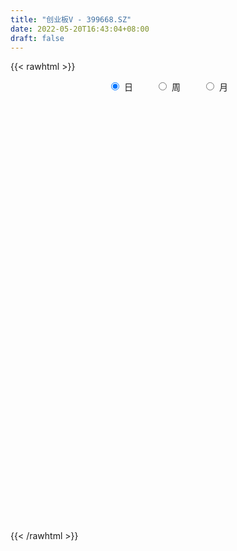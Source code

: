 ```yaml
---
title: "创业板V - 399668.SZ"
date: 2022-05-20T16:43:04+08:00
draft: false
---
```

{{< rawhtml >}}
    <div style="text-align: center">
        <label style="padding: 1rem;"><input style="margin-right: .5rem" type="radio" name="period" value="D" checked onclick="period_change(this)">日</label>
        <label style="padding: 1rem;"><input style="margin-right: .5rem" type="radio" name="period" value="W" onclick="period_change(this)">周</label>
        <label style="padding: 1rem;"><input style="margin-right: .5rem" type="radio" name="period" value="M" onclick="period_change(this)">月</label>
    </div>
    <div id="chart" style="height: 700px;"></div> 
    <script type="text/javascript">
        const D_v = [15338120.0,14181912.0,16892203.0,21010113.0,19755679.0,16314124.0,16087888.0,16575906.0,14823168.0,16671661.0,19809605.0,20198611.0,20529376.0,20996523.0,19599375.0,20168662.0,20131309.0,19623642.0,18968667.0,18445039.0,21255300.0,19491187.0,27909205.0,30136486.0,25306919.0,25549439.0,21357474.0,24099135.0,25497649.0,23893703.0,26489523.0,24581954.0,23729431.0,23910016.0,24421752.0,23017875.0,27102358.0,25199421.0,25740735.0,25774999.0,24147660.0,29190208.0,25591061.0,30445449.0,28176674.0,28274562.0,23610582.0,22675916.0,26251046.0,26581757.0,34766985.0,35994246.0,36192561.0,33450053.0,34034577.0,29851866.0,31227683.0,32995257.0,34277553.0,36915274.0,32516078.0,38781118.0,34546266.0,29844802.0,30286632.0,31161589.0,32033297.0,32132056.0,29305811.0,30894464.0,28709862.0,26069801.0,28525723.0,34498501.0,32373054.0,25756823.0,27353100.0,26642928.0,29761977.0,27943145.0,30067505.0,28492709.0,31914488.0,30620441.0,29462053.0,37189833.0,30699930.0,27803809.0,31623229.0,29667644.0,28355604.0,31509414.0,25282631.0,21491538.0,25908130.0,23309944.0,26541259.0,17760391.0,19509282.0,15723265.0,19373932.0,17219524.0,18486042.0,14498380.0,13535832.0,16108359.0,17083217.0,17612929.0,17330678.0,16566868.0,15662832.0,20377330.0,22048214.0,22120544.0,19416583.0,21321709.0,24050948.0,23165232.0,19139487.0,23479050.0,28005319.0,25732591.0,21108817.0,26744067.0,30806577.0,31792834.0,32254924.0,33819671.0,29290889.0,32895469.0,30260472.0,32664806.0,33479778.0,31132839.0,29468690.0,30560921.0,27084537.0,29480024.0,28748549.0,30757711.0,23920987.0,27897145.0,25957659.0,23948984.0,26791718.0,25873727.0,30859015.0,30326193.0,32116662.0,28753286.0,28708257.0,26083401.0,23043318.0,31689472.0,28003979.0,30131268.0,29941879.0,28645226.0,26296842.0,32363873.0,29989111.0,40885341.0,38375896.0,30614880.0,33945028.0,28817299.0,28502073.0,27380212.0,29545277.0,37614322.0,43217720.0,44454726.0,35232315.0,35848273.0,30427655.0,24406985.0,29031235.0,22116054.0,24336673.0,21536775.0,22469927.0,21355054.0,27744661.0,24413053.0,26790076.0,21055838.0,19634663.0,20462782.0,22049813.0,19238510.0,26283900.0,27335225.0,24699626.0,35097891.0,21516780.0,20980272.0,20976957.0,19381879.0,20421947.0,22108086.0,18722091.0,21787278.0,24023411.0,22147699.0,22883143.0,21077261.0,23144251.0,24839917.0,29392826.0,25701761.0,26085774.0,24685877.0,21823848.0,21281153.0,20849454.0,18288925.0,21002345.0,20743971.0,22645476.0,23066403.0,22240182.0,22209332.0,20541339.0,18663937.0,16338816.0,16417854.0,13108328.0,15041121.0,12807062.0,12952703.0,14703223.0,16253520.0,14473373.0,20462021.0,19621717.0,22485447.0,19792790.0,24343746.0,19262623.0,16914993.0,15963163.0,18002410.0,23607402.0,17558143.0,14657072.0,15710448.0,16143305.0,16358248.0,16887477.0,16288487.0]
const D_histogram = [0.0,1.3859026781,1.5469610762,9.3048954147,13.995450832,16.4043501155,19.7500396658,20.926331664,18.4343018972,17.9497522383,21.7174872963,21.738637975,22.7482435645,21.5941229507,22.5662107591,21.0720947745,14.9175592566,8.9851834788,5.4590941694,2.9133228969,0.5043796051,-2.6023583059,0.0148673385,0.2195430584,-0.5709317947,-8.2913789649,-9.7150720002,-7.5756493685,-2.2987294439,0.7679671798,5.499248653,6.4456569891,10.7599487179,15.4377752035,15.6558753614,17.966909265,11.203988732,1.4026976316,-2.439987676,-5.8169090114,-3.3839395387,0.045617544,2.4361687288,9.0150415823,10.2578044453,7.8308911882,8.5252742973,4.1986769277,-0.432321967,-2.8295547599,2.5494129874,9.6880768654,7.6882315466,2.5306457871,-11.9151614983,-23.5935390186,-16.6011915078,-11.3555029547,-3.5532590675,-4.4797755983,0.43018181,0.2259109131,1.4976147986,2.0600543217,1.342785895,-0.1417707331,-2.3362954116,-6.5416901777,-11.2124084861,-19.8180242182,-22.6442120424,-25.0901185979,-27.5576390149,-21.8289155647,-16.506641027,-11.941936687,-13.0066077715,-13.8710787399,-11.9574488696,-11.6055099566,-14.067416054,-13.9651596934,-14.1230370323,-7.2908702722,1.4532398772,8.8835965423,10.7033713086,13.7867800053,13.6573781056,11.5594400271,10.4213152514,0.5044796218,-5.411870868,-10.7743274649,-11.2670111847,-9.7264562085,-12.8589799031,-13.2544861837,-18.4185583458,-15.258522928,-12.6324287233,-13.488076676,-17.9097159989,-15.2645405216,-12.167468578,-7.1032683333,-2.4286736828,2.1362317559,5.2766795532,5.7182326948,3.841096867,9.1565380434,12.6167044416,10.9433508498,5.0673683908,4.3324222616,6.1169271395,4.162987089,2.5328562209,4.8938913444,4.7589824191,6.3378533444,8.3395855215,10.5557373423,16.2238189017,22.871337916,24.2963498644,20.4600324276,20.3318833957,16.1254753455,15.8375563659,19.1693841091,19.1077653031,14.7831841409,7.7144870462,3.1030236033,1.7723567184,0.5467948706,-0.8866169763,-4.4692975646,-6.1621555953,-10.0948351788,-13.0189852158,-10.2751474206,-6.8898374157,-4.0840652685,0.8692241323,5.3572936229,7.3621103108,9.0013643436,6.0589533343,-1.1510410065,-2.7638472113,1.6786535408,3.9333709135,1.3838227596,-2.3012395483,-3.0038068584,-6.2107037881,-4.7198578396,-2.153704102,3.499894901,0.2429589204,-1.4941925628,-7.9799101693,-8.367598075,-14.253728858,-12.8873246081,-17.832767285,-15.1712045055,-6.1710348632,-6.2981713852,-7.6280358475,-13.5885730509,-23.5595692286,-29.6720895925,-42.9598748982,-48.8406569494,-58.2992419883,-59.3774106711,-56.2713984118,-48.9502320204,-35.9120340816,-26.1957981782,-24.3896942117,-22.3506379482,-16.0836217403,-10.092590413,-5.7228417575,0.8901896055,8.3318177402,9.1050471226,13.8651743288,10.1987369799,10.259434604,12.1805079263,15.5639377677,17.2865403009,15.5531248096,13.4544791752,6.4983960048,-5.1967764089,-14.0873142926,-13.9783632159,-8.3228230736,-9.8089294434,-20.166132827,-18.4030040583,-10.2469572629,-1.9297235994,6.4653478716,10.2126696112,13.3549783691,12.6520598909,10.2375014702,8.0820180536,5.6752474042,8.8888858454,8.2020660073,8.281994348,8.9848674249,2.6131222778,-3.9956448533,-13.7235489798,-15.0567484449,-22.5387631397,-23.2263953547,-25.0926315169,-19.6758701227,-14.6651762248,-13.2047440817,-17.5489997511,-22.1170117016,-37.3379414657,-46.8436909966,-40.2359834465,-37.386376393,-26.2060010715,-14.1540618928,-6.2357333772,2.126995925,11.2914985525,18.5245472892,24.5856446,28.2675648739,29.1151188428,29.9168672414,31.27015886,32.4625098959,34.9846823702]
const D_fast = [0.0,1.7323783476,2.2801770148,12.3643352069,20.5537533322,27.0637401446,35.3469396114,41.7548145256,43.8713602331,47.8742486337,57.0713555159,62.5271656883,69.2238321689,73.4682422927,80.081882791,83.8557905,81.4306447962,77.7445648882,75.583249121,73.7658085727,71.4829601822,67.7256326947,70.3465751738,70.6061366583,69.6729288565,59.8796369452,56.0271759098,56.2726861993,60.974923763,64.2336121816,70.3397058181,72.8975284014,79.9018073097,88.4390775962,92.5711465945,99.3739078142,95.4119844643,85.9613677718,81.5086855452,76.6775369569,78.2645215449,81.7054830136,84.7050763807,93.5377096298,97.3449236041,96.875733144,99.7014348275,96.4245066897,91.6854273033,88.5808058204,94.5971268145,104.1578099089,104.0800224767,99.555098164,82.1305005041,64.5537382292,67.395787863,69.8026006774,76.7165297978,74.6700693673,79.6875722281,79.5397790595,81.1858866447,82.2633397482,81.8817677952,80.3617684839,77.5831699524,71.742352642,64.268532212,50.7084104254,42.2211695905,33.5027333856,24.1458032149,24.4172977739,25.6129120549,27.1921322231,22.8758091957,18.5435685424,17.4678361952,14.9183976191,8.9396375082,5.5506039454,1.8619673484,6.8714165405,15.9788366593,25.6300924599,30.1257100534,36.6558137514,39.940756378,40.7326783063,42.1998823434,32.4091666194,25.1398484125,17.0838099495,13.7743734334,12.8833143575,6.5360456871,2.8269178605,-6.941793888,-7.5963892022,-8.1284021783,-12.3560693,-21.2551376227,-22.4260972758,-22.3708924767,-19.0825093152,-15.0150830854,-9.9161197078,-5.4565020222,-3.5853907069,-4.502252318,3.1023233693,9.7166658779,10.7791499986,6.1700096373,6.5181690735,9.8319057363,8.918712458,7.9217956451,11.5063036048,12.5611402843,15.7244745456,19.8111031031,24.6661892595,34.3902255443,46.7555790376,54.2546784521,55.5333691222,60.4881909392,60.3131517254,63.9846218373,72.1087956077,76.8241181275,76.1953330005,71.0552576674,67.2195501253,66.33197242,65.2431092899,63.5880431989,58.8880382194,55.65464129,49.1982529117,43.0193565708,43.1944075109,44.8572581618,46.6420139919,51.8126094258,57.6400023221,61.4853465877,65.3749417064,63.9472690307,56.4495144383,54.1457464307,59.007910568,62.2459706691,60.042378205,55.7820060101,54.3284869854,49.5689141087,49.8797955972,51.9075233093,58.4360960375,55.2398997871,53.1292001632,44.6485050143,42.1689175898,32.7193545924,30.8639276903,21.4602931921,20.3290548452,27.7864657718,26.0847864035,22.8479129792,13.4902325132,-2.3706559718,-15.9011987338,-39.928952764,-58.0198990526,-82.0532945885,-97.9758159391,-108.9376532828,-113.8540448964,-109.7938554781,-106.6265691193,-110.9178887057,-114.4664919292,-112.2203811564,-108.7524974323,-105.8134592163,-98.9778804519,-89.4532978821,-86.403806719,-78.1773859307,-79.2941390346,-76.6685827595,-71.7023824556,-64.4279681723,-58.3837305639,-56.2288648528,-54.9638906934,-60.2953748626,-73.2897413785,-85.7021078353,-89.0877475626,-85.5129131888,-89.4512519193,-104.8499885097,-107.6876107556,-102.0933032759,-94.2585005122,-84.2470920734,-77.9466029309,-71.4655495808,-69.0054530862,-68.8606361393,-68.9956150426,-69.983573841,-64.5477139384,-63.1840172747,-61.033590347,-58.0845004139,-63.8029649915,-71.4106433359,-84.5694347074,-89.6668212837,-102.7835267634,-109.2777578172,-117.4171518585,-116.919357995,-115.5749581534,-117.4157120307,-126.1472176379,-136.2444825137,-160.7998976443,-182.0165699244,-185.4678582358,-191.9648452806,-187.335970227,-178.8225465215,-172.4631513502,-163.5686730667,-151.5812958012,-139.7171102421,-127.5096017813,-116.760790289,-108.6344566093,-100.3534914003,-91.1826600668,-81.8746815569,-70.6063384901]
const D_slow = [0.0,0.3464756695,0.7332159386,3.0594397922,6.5583025002,10.6593900291,15.5968999456,20.8284828616,25.4370583359,29.9244963954,35.3538682195,40.7885277133,46.4755886044,51.8741193421,57.5156720319,62.7836957255,66.5130855396,68.7593814093,70.1241549517,70.8524856759,70.9785805772,70.3279910007,70.3317078353,70.3865935999,70.2438606512,68.17101591,65.74224791,63.8483355678,63.2736532069,63.4656450018,64.8404571651,66.4518714123,69.1418585918,73.0013023927,76.915271233,81.4069985493,84.2079957323,84.5586701402,83.9486732212,82.4944459683,81.6484610837,81.6598654696,82.2689076519,84.5226680474,87.0871191588,89.0448419558,91.1761605301,92.2258297621,92.1177492703,91.4103605803,92.0477138272,94.4697330435,96.3917909301,97.0244523769,94.0456620024,88.1472772477,83.9969793708,81.1581036321,80.2697888652,79.1498449656,79.2573904181,79.3138681464,79.6882718461,80.2032854265,80.5389819003,80.503539217,79.9194653641,78.2840428197,75.4809406981,70.5264346436,64.865381633,58.5928519835,51.7034422298,46.2462133386,42.1195530819,39.1340689101,35.8824169672,32.4146472823,29.4252850649,26.5239075757,23.0070535622,19.5157636388,15.9850043808,14.1622868127,14.525596782,16.7464959176,19.4223387447,22.8690337461,26.2833782725,29.1732382792,31.7785670921,31.9046869975,30.5517192805,27.8581374143,25.0413846181,22.609770566,19.3950255902,16.0814040443,11.4767644578,7.6621337258,4.504026545,1.132007376,-3.3454216237,-7.1615567541,-10.2034238986,-11.979240982,-12.5864094026,-12.0523514637,-10.7331815754,-9.3036234017,-8.3433491849,-6.0542146741,-2.9000385637,-0.1642008513,1.1026412465,2.1857468119,3.7149785967,4.755725369,5.3889394242,6.6124122603,7.8021578651,9.3866212012,11.4715175816,14.1104519171,18.1664066426,23.8842411216,29.9583285877,35.0733366946,40.1563075435,44.1876763799,48.1470654714,52.9394114986,57.7163528244,61.4121488596,63.3407706212,64.116526522,64.5596157016,64.6963144193,64.4746601752,63.357335784,61.8167968852,59.2930880905,56.0383417866,53.4695549314,51.7470955775,50.7260792604,50.9433852935,52.2827086992,54.1232362769,56.3735773628,57.8883156964,57.6005554448,56.909593642,57.3292570272,58.3125997555,58.6585554454,58.0832455584,57.3322938438,55.7796178968,54.5996534368,54.0612274113,54.9362011366,54.9969408667,54.623392726,52.6284151837,50.5365156649,46.9730834504,43.7512522984,39.2930604771,35.5002593507,33.957500635,32.3829577887,30.4759488268,27.078805564,21.1889132569,13.7708908588,3.0309221342,-9.1792421032,-23.7540526002,-38.598405268,-52.666254871,-64.9038128761,-73.8818213965,-80.430770941,-86.528194494,-92.115853981,-96.1367594161,-98.6599070193,-100.0906174587,-99.8680700574,-97.7851156223,-95.5088538417,-92.0425602595,-89.4928760145,-86.9280173635,-83.8828903819,-79.99190594,-75.6702708648,-71.7819896624,-68.4183698686,-66.7937708674,-68.0929649696,-71.6147935427,-75.1093843467,-77.1900901151,-79.642322476,-84.6838556827,-89.2846066973,-91.846346013,-92.3287769129,-90.712439945,-88.1592725422,-84.8205279499,-81.6575129772,-79.0981376096,-77.0776330962,-75.6588212452,-73.4365997838,-71.386083282,-69.315584695,-67.0693678388,-66.4160872693,-67.4149984826,-70.8458857276,-74.6100728388,-80.2447636237,-86.0513624624,-92.3245203416,-97.2434878723,-100.9097819285,-104.210967949,-108.5982178867,-114.1274708121,-123.4619561786,-135.1728789277,-145.2318747893,-154.5784688876,-161.1299691555,-164.6684846287,-166.227417973,-165.6956689917,-162.8727943536,-158.2416575313,-152.0952463813,-145.0283551628,-137.7495754521,-130.2703586418,-122.4528189268,-114.3371914528,-105.5910208603]
const D_data = [['2021-05-11', 3004.7278, 3024.6739, 2962.5219, 3033.6347],['2021-05-12', 3005.5426, 3046.3905, 2995.8366, 3049.694],['2021-05-13', 3012.7757, 3036.4906, 3009.2667, 3062.3946],['2021-05-14', 3051.0306, 3157.8483, 3051.0306, 3166.592],['2021-05-17', 3140.8692, 3163.234, 3140.5579, 3179.2837],['2021-05-18', 3153.6755, 3167.3458, 3147.5328, 3174.5626],['2021-05-19', 3160.5065, 3211.1105, 3151.8337, 3217.5504],['2021-05-20', 3204.722, 3215.1345, 3194.4574, 3238.9344],['2021-05-21', 3224.3475, 3184.6974, 3182.4107, 3231.771],['2021-05-24', 3201.6542, 3220.3563, 3187.0148, 3224.1048],['2021-05-25', 3217.7251, 3303.1737, 3211.4331, 3312.1508],['2021-05-26', 3311.3144, 3289.3905, 3285.9415, 3311.8105],['2021-05-27', 3287.0935, 3328.6866, 3284.6263, 3341.1499],['2021-05-28', 3332.5491, 3326.0116, 3311.526, 3377.6894],['2021-05-31', 3326.5268, 3377.7276, 3304.7695, 3377.7276],['2021-06-01', 3363.9352, 3371.5211, 3330.053, 3377.624],['2021-06-02', 3379.8925, 3316.0344, 3307.1148, 3387.0386],['2021-06-03', 3317.8576, 3305.2781, 3304.59, 3354.2786],['2021-06-04', 3289.274, 3325.4934, 3283.4507, 3345.8872],['2021-06-07', 3323.4366, 3334.7353, 3301.4361, 3338.7016],['2021-06-08', 3331.3442, 3334.506, 3321.3496, 3368.1837],['2021-06-09', 3330.2088, 3320.0379, 3300.9122, 3338.5011],['2021-06-10', 3328.1755, 3399.4707, 3326.7784, 3411.0917],['2021-06-11', 3414.0063, 3387.0326, 3379.7771, 3419.5306],['2021-06-15', 3403.2422, 3382.8715, 3366.8699, 3415.2787],['2021-06-16', 3374.3109, 3279.2243, 3277.9523, 3376.608],['2021-06-17', 3280.5169, 3335.6693, 3280.5169, 3340.9611],['2021-06-18', 3344.0192, 3384.5875, 3334.8662, 3394.4429],['2021-06-21', 3381.3993, 3449.1611, 3377.6313, 3458.4949],['2021-06-22', 3455.2392, 3452.5391, 3409.7899, 3461.7247],['2021-06-23', 3458.6631, 3506.2546, 3451.5045, 3515.1518],['2021-06-24', 3519.9973, 3488.3967, 3485.6664, 3523.8378],['2021-06-25', 3490.966, 3561.4928, 3489.2896, 3577.4418],['2021-06-28', 3574.2472, 3611.1361, 3568.2214, 3620.0649],['2021-06-29', 3617.5814, 3591.7205, 3577.6532, 3625.5212],['2021-06-30', 3594.6639, 3649.6396, 3582.8249, 3655.7762],['2021-07-01', 3676.5854, 3547.3575, 3547.3575, 3679.6154],['2021-07-02', 3536.5373, 3481.4293, 3473.5491, 3537.061],['2021-07-05', 3488.6152, 3530.7105, 3485.9052, 3533.2276],['2021-07-06', 3537.1159, 3525.5244, 3468.2076, 3543.4249],['2021-07-07', 3486.5978, 3603.8211, 3481.8814, 3610.3032],['2021-07-08', 3613.9871, 3642.5502, 3613.527, 3673.1598],['2021-07-09', 3615.7676, 3658.0293, 3576.2027, 3674.6603],['2021-07-12', 3700.1443, 3751.3931, 3662.7426, 3770.53],['2021-07-13', 3729.3677, 3725.7327, 3698.9444, 3749.8633],['2021-07-14', 3702.3134, 3696.3652, 3687.8405, 3752.1722],['2021-07-15', 3679.2723, 3750.2349, 3663.3533, 3755.4831],['2021-07-16', 3751.4271, 3695.6469, 3692.1363, 3761.1949],['2021-07-19', 3687.0784, 3682.1982, 3658.5157, 3718.3833],['2021-07-20', 3651.0888, 3702.922, 3649.3331, 3706.1002],['2021-07-21', 3731.4653, 3821.4871, 3726.5101, 3832.9577],['2021-07-22', 3839.9037, 3895.7621, 3799.6487, 3895.7621],['2021-07-23', 3886.7347, 3815.7671, 3803.9685, 3886.7347],['2021-07-26', 3828.4821, 3774.6765, 3697.2645, 3846.4973],['2021-07-27', 3793.8976, 3614.9101, 3610.455, 3804.5368],['2021-07-28', 3567.1842, 3577.4402, 3466.9778, 3625.5901],['2021-07-29', 3662.94, 3794.9182, 3653.5473, 3810.5609],['2021-07-30', 3783.6325, 3806.8043, 3765.0224, 3861.8263],['2021-08-02', 3798.6177, 3879.8088, 3798.2447, 3882.2948],['2021-08-03', 3852.0691, 3797.2098, 3769.579, 3863.7049],['2021-08-04', 3783.9413, 3890.8741, 3783.9413, 3898.0495],['2021-08-05', 3874.6814, 3851.1263, 3823.0396, 3877.9192],['2021-08-06', 3850.0832, 3884.5758, 3839.9035, 3914.5254],['2021-08-09', 3849.7682, 3893.5133, 3835.0746, 3909.9043],['2021-08-10', 3872.3328, 3889.8998, 3838.2993, 3921.1311],['2021-08-11', 3873.5108, 3886.2905, 3853.5821, 3906.9224],['2021-08-12', 3875.7088, 3877.8676, 3856.6526, 3915.2038],['2021-08-13', 3855.3369, 3843.0219, 3825.0559, 3900.4376],['2021-08-16', 3830.9034, 3816.9463, 3808.8108, 3861.7025],['2021-08-17', 3816.0976, 3729.5453, 3712.8121, 3845.4678],['2021-08-18', 3727.155, 3763.5755, 3715.1853, 3780.7877],['2021-08-19', 3753.4111, 3743.6721, 3706.9175, 3775.395],['2021-08-20', 3724.501, 3716.7899, 3671.9665, 3766.2614],['2021-08-23', 3728.719, 3815.5411, 3723.2957, 3820.6053],['2021-08-24', 3821.9875, 3831.3507, 3794.8695, 3873.9153],['2021-08-25', 3823.5736, 3843.0637, 3794.2898, 3843.8469],['2021-08-26', 3838.942, 3777.3299, 3775.1126, 3865.5561],['2021-08-27', 3760.92, 3768.6826, 3740.9101, 3787.9639],['2021-08-30', 3748.1219, 3800.3954, 3743.0616, 3829.1037],['2021-08-31', 3784.8688, 3781.497, 3733.7535, 3795.3904],['2021-09-01', 3781.852, 3733.7193, 3670.6627, 3784.2035],['2021-09-02', 3716.1237, 3751.2324, 3716.1237, 3774.9735],['2021-09-03', 3773.8264, 3739.0708, 3726.4598, 3812.1227],['2021-09-06', 3738.9519, 3838.3615, 3726.7063, 3842.664],['2021-09-07', 3825.0111, 3904.3112, 3815.4827, 3918.0032],['2021-09-08', 3903.1657, 3938.1314, 3901.4325, 3979.8384],['2021-09-09', 3924.2211, 3903.3595, 3853.5855, 3932.041],['2021-09-10', 3905.0979, 3945.3693, 3898.183, 3970.8622],['2021-09-13', 3959.2242, 3927.65, 3914.0633, 3976.727],['2021-09-14', 3925.8937, 3911.0203, 3890.1488, 3978.1604],['2021-09-15', 3923.2034, 3927.4539, 3888.0877, 3943.1578],['2021-09-16', 3925.351, 3796.3388, 3789.4158, 3925.351],['2021-09-17', 3795.6534, 3806.0014, 3747.5984, 3826.5051],['2021-09-22', 3755.5989, 3779.9997, 3751.8571, 3806.9149],['2021-09-23', 3825.4518, 3820.0759, 3808.12, 3839.623],['2021-09-24', 3813.198, 3843.377, 3805.065, 3897.2089],['2021-09-27', 3860.0085, 3774.4014, 3758.4792, 3881.7559],['2021-09-28', 3773.6165, 3791.1778, 3760.9354, 3839.0268],['2021-09-29', 3757.163, 3705.5528, 3699.7663, 3767.8455],['2021-09-30', 3733.3562, 3792.298, 3724.6496, 3800.9553],['2021-10-08', 3835.0973, 3790.9727, 3764.6219, 3838.3398],['2021-10-11', 3800.85, 3742.0398, 3731.4665, 3814.0436],['2021-10-12', 3732.7298, 3670.2402, 3622.1712, 3734.8166],['2021-10-13', 3685.4346, 3739.9265, 3659.5674, 3742.5327],['2021-10-14', 3737.4917, 3748.9153, 3731.1897, 3785.1737],['2021-10-15', 3722.8203, 3786.3995, 3709.4053, 3801.8183],['2021-10-18', 3791.7275, 3802.3649, 3750.2137, 3803.5462],['2021-10-19', 3800.1337, 3824.1911, 3792.1161, 3831.2895],['2021-10-20', 3826.3043, 3828.5999, 3821.7932, 3868.8513],['2021-10-21', 3821.2339, 3807.4763, 3782.8587, 3830.9197],['2021-10-22', 3809.6257, 3777.0936, 3775.514, 3818.5577],['2021-10-25', 3792.5386, 3880.7841, 3792.5386, 3881.1121],['2021-10-26', 3887.0414, 3889.455, 3874.5494, 3917.9906],['2021-10-27', 3877.4969, 3839.1998, 3825.7799, 3882.6614],['2021-10-28', 3832.3965, 3772.5257, 3755.2981, 3842.5048],['2021-10-29', 3741.4972, 3823.0399, 3719.3321, 3834.9143],['2021-11-01', 3808.6111, 3862.0917, 3804.4226, 3891.2392],['2021-11-02', 3848.3339, 3819.5031, 3777.366, 3875.5632],['2021-11-03', 3822.7533, 3817.249, 3787.0281, 3861.8986],['2021-11-04', 3849.9981, 3873.1062, 3846.4495, 3898.3906],['2021-11-05', 3869.6808, 3852.7681, 3849.4475, 3896.2622],['2021-11-08', 3846.3622, 3883.8572, 3833.5288, 3888.1067],['2021-11-09', 3901.5755, 3906.2639, 3862.3883, 3916.2163],['2021-11-10', 3890.4088, 3929.8195, 3877.6239, 3930.1934],['2021-11-11', 3930.164, 4007.5571, 3930.164, 4008.8747],['2021-11-12', 4015.0127, 4071.9746, 4015.0127, 4075.3228],['2021-11-15', 4081.0592, 4051.2151, 4041.5071, 4084.8475],['2021-11-16', 4042.1358, 4001.3432, 3996.6072, 4059.2872],['2021-11-17', 4018.5181, 4058.8302, 4008.7739, 4062.1482],['2021-11-18', 4059.9314, 4016.6137, 3995.8271, 4059.9314],['2021-11-19', 4010.9603, 4072.9735, 4006.9677, 4087.4537],['2021-11-22', 4087.0954, 4147.8974, 4085.706, 4157.3173],['2021-11-23', 4142.9147, 4137.5176, 4134.6352, 4164.8958],['2021-11-24', 4139.5885, 4094.299, 4089.9013, 4144.4533],['2021-11-25', 4098.2367, 4046.9251, 4045.7632, 4098.5275],['2021-11-26', 4041.7547, 4059.4754, 4034.8245, 4070.6808],['2021-11-29', 4011.4655, 4095.6239, 4011.4655, 4098.3526],['2021-11-30', 4121.5774, 4100.1675, 4068.214, 4123.53],['2021-12-01', 4094.5984, 4099.4347, 4076.8029, 4110.6317],['2021-12-02', 4090.5131, 4065.8559, 4062.8387, 4112.6208],['2021-12-03', 4066.9215, 4079.8963, 4041.6285, 4084.8105],['2021-12-06', 4078.2372, 4038.6681, 4031.8341, 4114.0843],['2021-12-07', 4063.8351, 4031.6505, 3978.436, 4067.7136],['2021-12-08', 4047.2672, 4100.6761, 4045.9571, 4101.2753],['2021-12-09', 4094.3213, 4125.9725, 4083.3707, 4148.7549],['2021-12-10', 4104.1082, 4138.4223, 4098.0955, 4152.5123],['2021-12-13', 4149.7226, 4192.3737, 4133.0856, 4195.6047],['2021-12-14', 4177.9308, 4222.0434, 4173.8951, 4236.3415],['2021-12-15', 4220.4027, 4221.2485, 4213.0549, 4252.6575],['2021-12-16', 4224.304, 4241.0242, 4218.8974, 4244.0103],['2021-12-17', 4232.1523, 4194.2652, 4194.2652, 4234.4486],['2021-12-20', 4181.0168, 4123.4326, 4121.3083, 4211.8828],['2021-12-21', 4124.2182, 4176.2561, 4124.2182, 4179.6174],['2021-12-22', 4188.1747, 4267.5682, 4180.7771, 4273.3124],['2021-12-23', 4266.5112, 4268.8359, 4252.6586, 4287.6932],['2021-12-24', 4276.6348, 4218.3022, 4213.7014, 4284.5351],['2021-12-27', 4221.5832, 4195.1153, 4181.0061, 4227.6344],['2021-12-28', 4212.2229, 4226.7062, 4204.4625, 4236.4051],['2021-12-29', 4216.1077, 4189.0784, 4188.0956, 4225.4821],['2021-12-30', 4193.1479, 4246.8026, 4189.5569, 4258.0359],['2021-12-31', 4252.3044, 4276.294, 4246.8722, 4288.6784],['2022-01-04', 4294.9284, 4345.6345, 4294.9284, 4367.34],['2022-01-05', 4333.3941, 4249.796, 4215.5144, 4339.7193],['2022-01-06', 4222.8982, 4262.6195, 4202.5428, 4272.2779],['2022-01-07', 4271.2635, 4184.6279, 4183.2072, 4289.8318],['2022-01-10', 4180.2052, 4243.2154, 4152.9755, 4245.8141],['2022-01-11', 4236.3232, 4155.1356, 4144.2298, 4243.478],['2022-01-12', 4171.3134, 4229.3589, 4152.637, 4230.6216],['2022-01-13', 4223.7226, 4134.1097, 4134.1097, 4228.0613],['2022-01-14', 4111.6736, 4215.3517, 4107.0701, 4233.1877],['2022-01-17', 4235.4298, 4322.8502, 4225.3129, 4329.7737],['2022-01-18', 4313.3714, 4232.2455, 4223.0016, 4313.3714],['2022-01-19', 4211.5766, 4212.1083, 4190.8085, 4235.889],['2022-01-20', 4215.2347, 4129.8578, 4125.4896, 4221.0404],['2022-01-21', 4106.4238, 4024.8632, 4021.7189, 4115.5793],['2022-01-24', 3992.9691, 4010.6861, 3982.9312, 4037.3997],['2022-01-25', 4000.0347, 3840.0987, 3840.0987, 4012.8621],['2022-01-26', 3839.453, 3843.5985, 3791.6413, 3876.2039],['2022-01-27', 3844.0903, 3711.7131, 3709.9908, 3849.7318],['2022-01-28', 3736.6433, 3736.4333, 3696.899, 3791.9353],['2022-02-07', 3785.9434, 3741.4042, 3726.9238, 3789.9057],['2022-02-08', 3738.6362, 3771.8721, 3697.1611, 3771.8721],['2022-02-09', 3765.3448, 3854.7906, 3762.697, 3857.4884],['2022-02-10', 3847.5625, 3838.9331, 3822.4357, 3878.243],['2022-02-11', 3814.4925, 3738.7987, 3729.1795, 3820.9225],['2022-02-14', 3709.0112, 3720.6159, 3701.6554, 3768.9884],['2022-02-15', 3725.4299, 3767.2725, 3706.6471, 3768.3261],['2022-02-16', 3785.4355, 3772.6534, 3752.2739, 3790.902],['2022-02-17', 3760.5872, 3759.9007, 3743.2481, 3794.2784],['2022-02-18', 3738.936, 3801.6078, 3734.6937, 3801.6918],['2022-02-21', 3809.0533, 3839.7304, 3808.5216, 3844.6646],['2022-02-22', 3807.0231, 3771.6339, 3749.0208, 3807.0231],['2022-02-23', 3777.3672, 3832.4642, 3777.3672, 3839.3935],['2022-02-24', 3808.9857, 3726.5015, 3667.8455, 3840.5327],['2022-02-25', 3762.4135, 3759.0551, 3748.9953, 3799.179],['2022-02-28', 3759.2143, 3784.5706, 3712.69, 3784.5706],['2022-03-01', 3790.3182, 3816.7422, 3782.4369, 3816.7753],['2022-03-02', 3792.8918, 3811.8619, 3772.6095, 3817.3771],['2022-03-03', 3818.9223, 3771.1711, 3766.4906, 3824.4485],['2022-03-04', 3747.7954, 3757.8319, 3742.783, 3804.7413],['2022-03-07', 3744.351, 3670.7221, 3651.8096, 3745.7621],['2022-03-08', 3672.4972, 3551.5776, 3544.5142, 3681.6575],['2022-03-09', 3561.6624, 3513.133, 3361.1723, 3590.2762],['2022-03-10', 3598.1085, 3580.3556, 3574.5032, 3608.3055],['2022-03-11', 3524.3363, 3645.6937, 3512.5255, 3651.9957],['2022-03-14', 3631.1735, 3548.9977, 3548.9977, 3647.9991],['2022-03-15', 3506.1744, 3381.8649, 3381.8649, 3542.2096],['2022-03-16', 3439.5068, 3482.5523, 3295.4075, 3495.0847],['2022-03-17', 3517.963, 3565.1665, 3502.7845, 3634.2544],['2022-03-18', 3555.1688, 3593.8525, 3546.5311, 3597.6452],['2022-03-21', 3596.3077, 3628.9382, 3576.3654, 3635.1797],['2022-03-22', 3621.6358, 3597.5577, 3580.0336, 3635.3442],['2022-03-23', 3602.8308, 3605.7873, 3584.4495, 3633.5643],['2022-03-24', 3583.46, 3562.7638, 3533.1067, 3590.9337],['2022-03-25', 3571.2055, 3530.5596, 3530.5596, 3592.436],['2022-03-28', 3516.1113, 3517.608, 3487.6583, 3548.7093],['2022-03-29', 3534.4115, 3496.6924, 3481.9688, 3551.8673],['2022-03-30', 3504.2221, 3564.5403, 3493.7972, 3565.8879],['2022-03-31', 3551.3947, 3519.0262, 3513.7667, 3559.5778],['2022-04-01', 3499.0649, 3523.5636, 3479.9568, 3538.1951],['2022-04-06', 3526.5865, 3530.6932, 3510.0988, 3547.1841],['2022-04-07', 3512.6837, 3421.7461, 3421.7461, 3515.153],['2022-04-08', 3422.7584, 3373.4272, 3332.912, 3426.9287],['2022-04-11', 3352.7591, 3272.9891, 3258.6728, 3358.3534],['2022-04-12', 3279.2331, 3326.2465, 3247.9898, 3328.093],['2022-04-13', 3299.5552, 3199.0733, 3199.0733, 3299.5552],['2022-04-14', 3214.415, 3231.8049, 3200.5834, 3255.7358],['2022-04-15', 3212.7556, 3177.9433, 3161.8518, 3212.7556],['2022-04-18', 3166.5486, 3247.3501, 3129.8381, 3250.6346],['2022-04-19', 3244.788, 3242.6113, 3225.9068, 3278.9044],['2022-04-20', 3246.5636, 3189.8215, 3181.6341, 3260.3977],['2022-04-21', 3172.0657, 3081.671, 3070.7583, 3200.1292],['2022-04-22', 3057.8216, 3022.8294, 3003.4661, 3065.4463],['2022-04-25', 2964.3508, 2794.7158, 2794.7158, 2964.9018],['2022-04-26', 2814.649, 2746.9475, 2743.0681, 2853.2583],['2022-04-27', 2735.5816, 2886.0588, 2706.4554, 2886.4437],['2022-04-28', 2853.0132, 2812.0156, 2778.0125, 2856.8976],['2022-04-29', 2825.842, 2906.428, 2824.2289, 2923.9531],['2022-05-05', 2902.5464, 2940.9254, 2889.0384, 2970.7168],['2022-05-06', 2874.1162, 2911.4849, 2860.3443, 2934.7026],['2022-05-09', 2905.7527, 2935.8876, 2902.6051, 2957.6034],['2022-05-10', 2896.2268, 2975.4345, 2889.7296, 2977.1897],['2022-05-11', 2980.0634, 2984.7729, 2975.1248, 3060.9247],['2022-05-12', 2962.5066, 3001.3199, 2960.9858, 3016.9715],['2022-05-13', 3010.7932, 2997.9531, 2968.1356, 3019.5646],['2022-05-16', 3013.664, 2977.5737, 2960.9817, 3026.9798],['2022-05-17', 2976.9042, 2986.0501, 2941.0425, 2987.6085],['2022-05-18', 2993.1245, 3005.3459, 2984.8235, 3030.6644],['2022-05-19', 2958.4245, 3018.9313, 2951.3126, 3018.9313],['2022-05-20', 3029.6191, 3057.074, 3018.9426, 3065.9298]]
const W_v = [45575649.0,47178041.0,47991567.0,58659124.0,59186491.0,61567433.0,75537977.0,54767510.0,57549508.0,74496115.0,66431726.0,55502628.0,46270787.0,62359301.0,50909475.0,47150765.0,51626792.0,54220861.0,59589289.0,50233026.0,45773405.0,46505352.0,43262190.0,38971904.0,42482548.0,38353861.0,49256322.0,49359893.0,72958835.0,68516157.0,67120333.0,29794667.0,19361509.0,71243816.0,63797151.0,74549637.0,74320966.0,81525874.0,46911228.0,62514830.0,67144473.0,57208386.0,31220974.0,58922161.0,52788368.0,62600793.0,58346685.0,51765299.0,47032264.0,45856140.0,51453143.0,61337560.0,60456306.0,56815992.0,68886786.0,51369720.0,50360051.0,44682951.0,40070613.0,44253179.0,47952292.0,41877932.0,45811348.0,33436765.0,44503461.0,45679000.0,50354065.0,56743444.0,57462530.0,83878267.0,65685513.0,59778239.0,74163298.0,52609110.0,42848487.0,51565005.0,30534919.0,66969917.0,61250126.0,54400280.0,60774534.0,85031811.0,112840283.0,147531740.0,194951590.0,183259344.0,128656314.0,124169513.0,117157210.0,125341066.0,125212104.0,113007723.0,42442111.0,96956894.0,91041100.0,91828293.0,77639821.0,61879201.0,83881842.0,75752264.0,70244921.0,76220418.0,55916616.0,58955411.0,58009665.0,57785793.0,59385156.0,68442173.0,87530721.0,87537469.0,108477381.0,88470355.0,86516652.0,86134873.0,13111609.0,58063177.0,83293331.0,64353560.0,83046843.0,71916532.0,65813418.0,77767917.0,59655430.0,64844496.0,96913451.0,124826123.0,95506668.0,83626946.0,137931635.0,112225716.0,106686278.0,159154156.0,152221257.0,167883029.0,212541519.0,165048214.0,149983448.0,136774007.0,113287750.0,97710154.0,98633842.0,126857103.0,133866742.0,87127091.0,69064819.0,106989028.0,101673256.0,76936546.0,121065376.0,114522466.0,165075967.0,83861254.0,151984462.0,223427742.0,215627567.0,170528401.0,168565436.0,181726998.0,132492344.0,131582148.0,200962393.0,237418231.0,301076679.0,213247863.0,148429907.0,59739636.0,27247412.0,153898944.0,132598332.0,127380539.0,125872406.0,126645973.0,97451156.0,95934698.0,106738575.0,94733009.0,87255894.0,98030325.0,83553440.0,128808144.0,121601692.0,106845286.0,110090214.0,94758711.0,48357221.0,41748870.0,100995950.0,93504318.0,95004193.0,76495361.0,86625152.0,71748296.0,52342921.0,66992941.0,81824375.0,85167416.0,31782117.0,83430251.0,83556765.0,98205776.0,98491655.0,117237217.0,96312967.0,124192260.0,123651422.0,130444663.0,133183183.0,159786595.0,161559436.0,177036289.0,155458376.0,143505661.0,146624406.0,148179824.0,155776066.0,146438522.0,70709612.0,79534197.0,19373932.0,79848137.0,84256524.0,105284380.0,117840036.0,136184886.0,158521425.0,157307034.0,139991808.0,130469233.0,150763413.0,138951438.0,147236931.0,143821145.0,151859183.0,189180689.0,121427722.0,122772771.0,102441606.0,134933422.0,103869141.0,109563622.0,124156016.0,114726106.0,105747120.0,64990853.0,79570056.0,71189881.0,106705721.0,36177616.0,89788190.0,81387965.0]
const W_histogram = [0.0,-8.0994251852,-18.6117746359,-20.5757296957,-23.467239961,-20.9605054525,-10.9718670704,-4.3368288032,4.098188762,11.0903233967,14.3762667472,14.3166265834,13.9428039255,19.600732678,16.7562407898,16.9135207454,10.1070452532,9.7070680926,1.8069415251,-11.1083679879,-17.8602013146,-21.07717078,-23.9548102619,-24.4754713647,-24.3720592345,-18.1822431856,-13.5107606941,-13.6726536211,-4.7981541816,-11.0907089463,-23.8885529136,-25.2712200525,-22.8850999731,-11.1925857668,4.2912436394,10.6483757464,5.592137662,17.3536102001,20.0793287612,19.9565960419,15.3371379763,13.2829798022,11.9057841997,12.9890467667,13.3054633184,9.0637139484,-0.4270070615,-8.3448779531,-20.9013592357,-36.7177202421,-39.3625760646,-44.845035567,-38.9831117253,-33.5211744751,-26.8877712305,-30.8199450911,-27.8408732767,-30.4899368874,-28.5385885141,-26.9441429977,-23.7228274859,-23.8369261748,-18.0176407251,-12.5060286348,-19.8924286775,-23.4489686789,-21.0128958027,-9.6429996535,-2.8922615937,10.9389642419,11.3264735644,14.9896140457,19.5348247801,18.6367558517,15.5388613329,12.0896703475,11.479437297,15.1706427764,18.00346883,19.7281166269,19.2659727734,28.7120911011,43.0142005108,57.1237520416,78.7567988339,88.7071049354,94.4528812699,92.7025166976,96.1680580377,86.5631789039,78.0883305641,60.8339413685,42.8172804347,18.9258789722,-3.9779562014,-23.7023732676,-28.5975218544,-38.9219801365,-40.0742064996,-33.2514639954,-31.8901194971,-27.1149476611,-25.7502307236,-21.7214074747,-17.7739259732,-13.7573926861,-17.6870055685,-14.787932627,-8.0891681606,-3.0967258486,8.6560710167,16.0277795702,19.1953719709,12.1403429717,5.0927406143,3.3671969236,-1.9650037668,-0.5099166061,-1.6360162921,-2.7892322717,-9.1669272961,-13.2450508663,-15.3974890966,-11.6516776703,-6.5956607272,3.2286137387,6.5835546258,16.1369412583,27.0713515859,32.4263274451,30.3522552109,25.4672719349,26.9118494726,39.8107451662,30.9034919065,34.6102365292,20.6550772312,2.0305171548,-17.5162310685,-30.0821672126,-33.2964078117,-32.1490342424,-34.530472665,-32.0279811536,-25.1995577715,-21.4058523736,-27.9432522007,-30.2234798081,-20.3665535119,-14.701470926,-2.2836053174,8.7240714081,25.0133641359,53.2172736245,56.8737470273,52.3956172189,57.9413321633,57.2571242158,49.4587584638,42.3189095382,42.6482903404,42.4841940515,25.446219291,19.7426313578,3.1033230112,-9.4460852663,-11.1035181715,-10.0017385356,-16.9575528469,-24.8146545734,-23.1077121857,-22.070254086,-20.21964832,-19.3523475706,-14.0979672754,-18.6585720613,-19.3179957994,-20.3930532013,-14.8346288576,-4.42509671,2.4402998329,14.777508315,6.8164817656,-3.9314683275,-0.3028678886,3.5467934144,-12.0853651476,-19.1726116886,-33.7503578583,-46.4806311577,-48.5412767502,-44.9539776253,-44.5616795373,-42.8116307067,-31.4787343277,-22.1406933483,-22.5309228739,-13.9052412587,-5.9896165599,8.3845549113,16.9827780377,25.4316666802,29.2027581979,41.2233747927,41.2913884012,50.1497301631,55.0694769427,62.4022961486,62.4831809483,63.4072222312,57.0517117446,40.932694689,30.8132947071,19.7131576315,23.590515016,14.5388286208,9.1041927533,0.5558304524,-6.3221379265,-11.9854452474,-16.8652592246,-17.4336811785,-16.2652748872,-1.9403737867,5.9587516353,8.47749427,9.6371899727,12.2940815788,15.5508580507,16.9476833459,19.2337921995,12.3627899027,7.8949372276,-8.967701954,-38.9451379131,-56.9245671459,-62.4542484831,-66.4723920641,-66.5434391723,-71.0634684968,-74.1251045825,-76.6740266506,-75.0004785442,-79.7320427567,-90.942416925,-102.8423220676,-111.8456594099,-110.5554105109,-97.4335210371,-79.1068296916]
const W_fast = [0.0,-10.1242814815,-25.2895745911,-32.3974620748,-41.1557823305,-43.8891741851,-36.6435025705,-31.0926715041,-21.6331067484,-11.8683912646,-4.9883812272,-1.4688647452,1.6430135782,12.2011255003,13.5456938095,17.9313539515,13.6516397726,15.6784296351,8.2300384489,-7.4623630611,-18.6792467164,-27.1655088769,-36.0318509243,-42.6713798682,-48.6609825466,-47.0167272941,-45.7229349762,-49.3029913085,-41.6280304143,-50.6932624156,-69.4632446114,-77.1637167634,-80.4988716773,-71.6045039126,-55.0478635966,-46.028637553,-49.6868412219,-33.5869661338,-25.8414153823,-20.9749990912,-21.7601726627,-20.4935858863,-18.8943354389,-14.5638111802,-10.9210287988,-12.8968496818,-22.494322457,-32.4984128369,-50.2802339285,-75.2760249953,-87.7615248341,-104.4552432281,-108.3390973178,-111.2574536863,-111.3459932493,-122.9831533828,-126.9642998875,-137.2358477201,-142.4191464754,-147.5607367084,-150.2701280681,-156.3434583006,-155.0285830322,-152.6434781006,-165.0029853127,-174.4217674838,-177.2389185582,-168.2797723224,-162.2520996611,-145.686132765,-142.4670050514,-135.0564610587,-125.6275441292,-121.8664240947,-121.0796032803,-121.5063766789,-119.2467504051,-111.7628842315,-104.4291909704,-97.7725140169,-93.418164677,-76.794023574,-51.7383640366,-23.3478744955,17.9743720054,50.1014543407,79.4604509927,100.8857155948,128.3932714444,140.4291870365,151.4764213377,149.4305174843,142.1181766592,122.9582449397,99.0599207157,73.4099103326,61.3653812822,41.3104279661,30.139649978,28.6495264833,22.0383411073,20.0347760281,14.9619352847,13.5604066649,13.0644066731,13.6415917887,5.2902275142,4.4923172989,9.1687897251,13.387050575,27.3038651945,38.6825186405,46.648954034,42.6290107777,36.8545935738,35.9708491141,30.1473974819,31.4750054911,29.9399017321,28.0893776846,19.4199508361,12.0305645493,6.0287540449,6.8616460537,10.268747815,20.9001757155,25.9010052591,39.4886272062,57.1908754302,70.6524331507,76.1664247192,77.648259427,85.8207993328,108.6723813179,107.4910010348,119.8503047898,111.0589147997,92.941984012,69.0161780215,48.9297000743,37.3913575222,30.501472531,19.4874159421,13.9829121651,14.5114461044,12.9536884089,-0.5695244684,-10.4056220278,-5.6403341096,-3.6506192552,8.1963450241,21.3850396015,43.9276733633,85.4359012581,103.3108114176,111.931585914,131.9626338993,145.5927070057,150.1590308697,153.5989093287,164.5903627159,175.0473149398,164.3708950021,163.6029649083,147.7394873146,132.8285577204,128.3952452724,126.9965902743,115.8013877514,101.7406223815,97.6706367228,93.1905313009,89.986224987,86.0154388437,87.7453273201,78.5200795188,73.0311568309,66.8578361287,68.707603258,78.0108612281,85.4863327292,101.5179182901,95.261012182,83.530195007,87.0830784738,91.8194381304,73.1659382815,61.2855388184,38.2702031841,13.9197720953,-0.2761926848,-7.9273879662,-18.6755097626,-27.6283686086,-24.1651558115,-20.3622881692,-26.3852484133,-21.2358771127,-14.8176565539,1.6526536451,14.4965712809,29.3033765935,40.3751576607,62.7016179537,73.0924786624,94.4882529651,113.1753689804,136.1087622234,151.8104422603,168.586289101,176.4937065505,170.6078631671,168.191786862,162.0199391943,171.7949253327,166.3779460927,163.2193584136,154.8099537258,146.3514508652,137.6917822325,128.5956534491,123.6688112007,120.7708987701,134.610706424,143.9995197548,148.637635957,152.2066291529,157.9370411537,165.0815321383,170.7152782699,177.8098351734,174.0295303522,171.535411984,152.430847314,112.7171268766,80.5065558573,59.3633123993,38.7270708023,22.020163901,-0.2657325477,-21.858644779,-43.5760735097,-60.6526450394,-85.3172199411,-119.2631983406,-156.8736840001,-193.8384361949,-220.1870399236,-231.4235307091,-232.8735467865]
const W_slow = [0.0,-2.0248562963,-6.6777999553,-11.8217323792,-17.6885423694,-22.9286687326,-25.6716355001,-26.7558427009,-25.7312955104,-22.9587146613,-19.3646479745,-15.7854913286,-12.2997903472,-7.3996071777,-3.2105469803,1.0178332061,3.5445945194,5.9713615425,6.4230969238,3.6460049268,-0.8190454018,-6.0883380969,-12.0770406623,-18.1959085035,-24.2889233121,-28.8344841085,-32.2121742821,-35.6303376874,-36.8298762328,-39.6025534693,-45.5746916977,-51.8924967109,-57.6137717041,-60.4119181458,-59.339107236,-56.6770132994,-55.2789788839,-50.9405763339,-45.9207441436,-40.9315951331,-37.097310639,-33.7765656885,-30.8001196385,-27.5528579469,-24.2264921173,-21.9605636302,-22.0673153955,-24.1535348838,-29.3788746928,-38.5583047533,-48.3989487694,-59.6102076612,-69.3559855925,-77.7362792113,-84.4582220189,-92.1632082917,-99.1234266108,-106.7459108327,-113.8805579612,-120.6165937106,-126.5473005821,-132.5065321258,-137.0109423071,-140.1374494658,-145.1105566352,-150.9727988049,-156.2260227556,-158.6367726689,-159.3598380674,-156.6250970069,-153.7934786158,-150.0460751044,-145.1623689093,-140.5031799464,-136.6184646132,-133.5960470263,-130.7261877021,-126.933527008,-122.4326598005,-117.5006306437,-112.6841374504,-105.5061146751,-94.7525645474,-80.471626537,-60.7824268286,-38.6056505947,-14.9924302772,8.1831988972,32.2252134066,53.8660081326,73.3880907736,88.5965761158,99.3008962244,104.0323659675,103.0378769171,97.1122836002,89.9629031366,80.2324081025,70.2138564776,61.9009904788,53.9284606045,47.1497236892,40.7121660083,35.2818141396,30.8383326463,27.3989844748,22.9772330827,19.2802499259,17.2579578858,16.4837764236,18.6477941778,22.6547390703,27.4535820631,30.488667806,31.7618529596,32.6036521905,32.1124012488,31.9849220972,31.5759180242,30.8786099563,28.5868781322,25.2756154157,21.4262431415,18.5133237239,16.8644085421,17.6715619768,19.3174506333,23.3516859478,30.1195238443,38.2261057056,45.8141695083,52.180987492,58.9089498602,68.8616361518,76.5875091284,85.2400682607,90.4038375685,90.9114668572,86.5324090901,79.0118672869,70.687765334,62.6505067734,54.0178886071,46.0108933187,39.7110038759,34.3595407825,27.3737277323,19.8178577803,14.7262194023,11.0508516708,10.4799503415,12.6609681935,18.9143092274,32.2186276336,46.4370643904,59.5359686951,74.0213017359,88.3355827899,100.7002724058,111.2799997904,121.9420723755,132.5631208884,138.9246757111,143.8603335505,144.6361643033,142.2746429868,139.4987634439,136.99832881,132.7589405983,126.5552769549,120.7783489085,115.260785387,110.205873307,105.3677864143,101.8432945955,97.1786515801,92.3491526303,87.25088933,83.5422321156,82.4359579381,83.0460328963,86.7404099751,88.4445304165,87.4616633346,87.3859463624,88.272644716,85.2513034291,80.458150507,72.0205610424,60.400403253,48.2650840654,37.0265896591,25.8861697748,15.1832620981,7.3135785162,1.7784051791,-3.8543255394,-7.330635854,-8.828039994,-6.7319012662,-2.4862067568,3.8717099133,11.1723994628,21.4782431609,31.8010902612,44.338522802,58.1058920377,73.7064660748,89.3272613119,105.1790668697,119.4419948059,129.6751684781,137.3784921549,142.3067815628,148.2044103168,151.839117472,154.1151656603,154.2541232734,152.6735887918,149.6772274799,145.4609126737,141.1024923791,137.0361736573,136.5510802107,138.0407681195,140.160141687,142.5694391802,145.6429595749,149.5306740875,153.767594924,158.5760429739,161.6667404496,163.6404747565,161.398549268,151.6622647897,137.4311230032,121.8175608824,105.1994628664,88.5636030733,70.7977359491,52.2664598035,33.0979531409,14.3478335048,-5.5851771844,-28.3207814156,-54.0313619325,-81.992776785,-109.6316294127,-133.990009672,-153.7667170949]
const W_data = [['2017-07-07', 2949.2925, 2976.9958, 2941.5625, 2982.9394],['2017-07-14', 2971.9882, 2850.0807, 2845.1681, 2971.9882],['2017-07-21', 2827.8294, 2757.9615, 2679.6572, 2827.8294],['2017-07-28', 2752.0167, 2814.1911, 2734.9616, 2839.6345],['2017-08-04', 2813.8158, 2769.5807, 2769.3846, 2825.8324],['2017-08-11', 2773.8215, 2815.4555, 2770.7751, 2870.8622],['2017-08-18', 2823.0204, 2926.8611, 2823.0204, 2960.5094],['2017-08-25', 2932.211, 2920.0471, 2897.8674, 2947.9935],['2017-09-01', 2922.2696, 2979.6706, 2921.9636, 2981.1294],['2017-09-08', 2972.4477, 3006.0814, 2962.7305, 3042.5588],['2017-09-15', 3003.578, 2994.7283, 2983.6289, 3031.488],['2017-09-22', 2995.3686, 2970.5638, 2959.9113, 3025.5467],['2017-09-29', 2967.2182, 2974.7969, 2912.0287, 2974.7969],['2017-10-13', 3010.2416, 3076.822, 2996.6512, 3077.6898],['2017-10-20', 3065.472, 2991.7244, 2963.8548, 3066.5974],['2017-10-27', 2995.3961, 3035.4313, 2991.9218, 3063.8982],['2017-11-03', 3033.6927, 2941.2702, 2929.0179, 3049.3498],['2017-11-10', 2936.5678, 3010.6606, 2906.6702, 3020.5953],['2017-11-17', 3014.7666, 2899.6235, 2889.1872, 3016.3064],['2017-11-24', 2877.0749, 2777.2376, 2773.6417, 2940.2176],['2017-12-01', 2776.2519, 2789.6817, 2735.0171, 2796.1823],['2017-12-08', 2784.5501, 2790.7977, 2713.072, 2807.2101],['2017-12-15', 2790.7404, 2759.1182, 2751.3949, 2812.9129],['2017-12-22', 2763.089, 2757.8197, 2730.774, 2783.2727],['2017-12-29', 2760.5824, 2741.8495, 2707.3171, 2764.2867],['2018-01-05', 2750.8317, 2814.3363, 2733.3544, 2817.1473],['2018-01-12', 2818.8596, 2807.6893, 2789.857, 2834.1847],['2018-01-19', 2800.0936, 2743.572, 2698.1449, 2802.8443],['2018-01-26', 2742.0801, 2867.9011, 2729.9703, 2926.7732],['2018-02-02', 2864.4263, 2672.936, 2633.8711, 2888.3595],['2018-02-09', 2640.2933, 2519.4325, 2490.6836, 2674.4411],['2018-02-14', 2536.8184, 2597.3263, 2536.8184, 2622.5528],['2018-02-23', 2616.0135, 2620.124, 2595.9788, 2638.1335],['2018-03-02', 2634.2313, 2752.8774, 2619.9577, 2794.2212],['2018-03-09', 2763.8317, 2862.8421, 2740.1985, 2865.6869],['2018-03-16', 2883.9798, 2805.4307, 2797.1367, 2927.929],['2018-03-23', 2804.7932, 2664.4153, 2641.2517, 2882.7048],['2018-03-30', 2631.0942, 2895.0694, 2604.6703, 2896.6118],['2018-04-04', 2913.9407, 2829.2435, 2824.3948, 2924.0249],['2018-04-13', 2821.0602, 2810.4835, 2779.3539, 2861.4178],['2018-04-20', 2801.4721, 2749.8492, 2719.5858, 2843.5029],['2018-04-27', 2751.6934, 2770.3297, 2670.7095, 2799.8872],['2018-05-04', 2781.4086, 2775.0101, 2712.9526, 2802.1818],['2018-05-11', 2781.4876, 2810.8902, 2777.7011, 2855.358],['2018-05-18', 2813.1957, 2811.9426, 2781.615, 2845.6622],['2018-05-25', 2818.7341, 2749.8368, 2749.8368, 2850.7746],['2018-06-01', 2752.0067, 2647.0886, 2630.6228, 2774.9475],['2018-06-08', 2640.392, 2612.7276, 2594.7246, 2679.1884],['2018-06-15', 2606.4577, 2483.4316, 2473.1705, 2609.3118],['2018-06-22', 2445.975, 2337.5515, 2274.0962, 2457.6568],['2018-06-29', 2358.9879, 2415.7775, 2279.7553, 2420.9673],['2018-07-06', 2417.3763, 2316.5979, 2281.9912, 2431.0965],['2018-07-13', 2325.3328, 2416.945, 2311.0342, 2426.1285],['2018-07-20', 2413.8599, 2403.0293, 2357.5177, 2430.9129],['2018-07-27', 2398.1328, 2414.6879, 2391.5279, 2484.4246],['2018-08-03', 2413.8864, 2253.7708, 2246.8813, 2416.4355],['2018-08-10', 2239.9785, 2300.5888, 2192.8887, 2309.1452],['2018-08-17', 2277.6374, 2192.7904, 2191.9167, 2331.9584],['2018-08-24', 2176.4276, 2209.0902, 2147.0365, 2234.5476],['2018-08-31', 2215.2176, 2175.1985, 2172.1633, 2278.4953],['2018-09-07', 2172.1389, 2170.652, 2145.9107, 2219.6692],['2018-09-14', 2167.3866, 2099.6614, 2099.6614, 2172.0079],['2018-09-21', 2094.786, 2153.4583, 2062.3539, 2157.5012],['2018-09-28', 2141.6125, 2148.2964, 2127.3474, 2187.6032],['2018-10-12', 2109.3285, 1948.1298, 1896.8524, 2119.2384],['2018-10-19', 1946.8535, 1927.8748, 1837.6583, 1965.2658],['2018-10-26', 1957.9949, 1960.1483, 1909.5759, 2035.5507],['2018-11-02', 1957.266, 2074.8062, 1895.8891, 2076.9837],['2018-11-09', 2075.6036, 2038.3358, 2038.013, 2112.4452],['2018-11-16', 2035.6377, 2163.6228, 2033.8578, 2182.3017],['2018-11-23', 2159.1675, 2020.4631, 2019.8206, 2165.7487],['2018-11-30', 2024.5985, 2061.3907, 2008.0627, 2092.1735],['2018-12-07', 2108.6278, 2087.513, 2074.067, 2161.1275],['2018-12-14', 2063.7225, 2024.1091, 2023.46, 2091.7815],['2018-12-21', 2013.1154, 1979.6234, 1959.9602, 2023.8578],['2018-12-28', 1976.0735, 1949.2487, 1922.754, 2003.6008],['2019-01-04', 1952.0279, 1964.4082, 1893.2723, 1965.731],['2019-01-11', 1974.8407, 2018.9958, 1968.0857, 2032.1875],['2019-01-18', 2021.6645, 2021.4605, 1986.1926, 2041.9186],['2019-01-25', 2025.7531, 2017.9609, 1981.8426, 2036.8693],['2019-02-01', 2025.6926, 1993.2002, 1928.3139, 2040.0496],['2019-02-15', 1998.2578, 2145.4843, 1998.2578, 2170.0594],['2019-02-22', 2156.1429, 2285.3315, 2156.1429, 2294.6361],['2019-03-01', 2319.4613, 2387.753, 2299.6479, 2436.7993],['2019-03-08', 2435.6161, 2623.5863, 2435.6161, 2719.8153],['2019-03-15', 2663.559, 2623.0465, 2563.6666, 2868.6067],['2019-03-22', 2643.8731, 2682.706, 2597.5097, 2736.1819],['2019-03-29', 2629.3667, 2674.2912, 2558.5332, 2688.6845],['2019-04-04', 2699.9848, 2823.1036, 2699.9848, 2832.5544],['2019-04-12', 2844.8674, 2722.1608, 2697.8013, 2853.9669],['2019-04-19', 2762.9589, 2762.4972, 2613.4831, 2776.5782],['2019-04-26', 2771.0451, 2649.9902, 2635.5108, 2791.1987],['2019-04-30', 2657.7565, 2599.7657, 2555.3769, 2659.4198],['2019-05-10', 2495.1415, 2451.7025, 2337.1928, 2517.8197],['2019-05-17', 2422.0291, 2357.8633, 2349.4887, 2459.2209],['2019-05-24', 2365.0031, 2285.1892, 2269.829, 2410.2831],['2019-05-31', 2292.1331, 2396.6093, 2290.7201, 2421.7997],['2019-06-06', 2408.5024, 2272.2671, 2263.8444, 2423.2514],['2019-06-14', 2278.7227, 2335.1032, 2249.4497, 2400.5962],['2019-06-21', 2327.6483, 2430.4421, 2295.8594, 2443.1765],['2019-06-28', 2431.5494, 2366.2941, 2352.9153, 2431.5494],['2019-07-05', 2417.5309, 2409.2576, 2367.793, 2456.3313],['2019-07-12', 2414.3013, 2368.2059, 2329.8484, 2414.3013],['2019-07-19', 2355.8251, 2402.5967, 2325.8931, 2447.85],['2019-07-26', 2407.303, 2412.0812, 2345.6398, 2436.0381],['2019-08-02', 2411.6325, 2426.0544, 2401.49, 2468.7384],['2019-08-09', 2425.8308, 2317.6441, 2311.9914, 2452.0058],['2019-08-16', 2324.3513, 2390.4198, 2296.0318, 2415.6001],['2019-08-23', 2415.7211, 2457.5211, 2388.7029, 2484.3439],['2019-08-30', 2415.5254, 2465.7802, 2413.7351, 2526.7717],['2019-09-06', 2465.7624, 2600.7205, 2453.8163, 2637.9068],['2019-09-12', 2608.1759, 2610.5776, 2589.3095, 2650.7241],['2019-09-20', 2619.7228, 2604.214, 2549.0723, 2642.3461],['2019-09-27', 2595.1988, 2482.2435, 2427.28, 2600.8332],['2019-09-30', 2484.6774, 2455.4285, 2453.5699, 2495.0827],['2019-10-11', 2472.1881, 2506.3281, 2423.3659, 2520.0777],['2019-10-18', 2519.724, 2447.1453, 2440.1843, 2540.7747],['2019-10-25', 2452.1249, 2525.2892, 2433.7121, 2527.5149],['2019-11-01', 2541.1728, 2497.503, 2463.0847, 2578.1115],['2019-11-08', 2500.6729, 2493.6594, 2467.615, 2529.824],['2019-11-15', 2477.2357, 2407.1695, 2402.1218, 2477.2357],['2019-11-22', 2402.314, 2402.4587, 2392.4253, 2479.1443],['2019-11-29', 2405.3316, 2401.5147, 2365.032, 2414.5977],['2019-12-06', 2407.9402, 2471.7632, 2396.6455, 2471.7632],['2019-12-13', 2481.4796, 2507.2737, 2451.5475, 2508.1743],['2019-12-20', 2517.4479, 2608.5506, 2514.3416, 2642.3393],['2019-12-27', 2595.2135, 2569.8095, 2540.7791, 2616.8164],['2020-01-03', 2556.9267, 2694.7249, 2524.7678, 2700.9253],['2020-01-10', 2676.3933, 2788.8266, 2671.8034, 2827.4118],['2020-01-17', 2785.7389, 2791.8856, 2768.2756, 2856.1697],['2020-01-23', 2800.1588, 2738.8889, 2706.2766, 2857.5471],['2020-02-07', 2486.8101, 2714.1904, 2406.792, 2717.8842],['2020-02-14', 2703.6441, 2813.1779, 2696.9786, 2848.5648],['2020-02-21', 2842.3036, 3031.6329, 2840.4354, 3051.528],['2020-02-28', 3022.3319, 2807.9129, 2806.2924, 3118.8632],['2020-03-06', 2848.2152, 2989.8043, 2836.2274, 3031.2202],['2020-03-13', 2930.1522, 2775.3334, 2654.8708, 2949.3987],['2020-03-20', 2800.1024, 2650.4343, 2541.0127, 2802.241],['2020-03-27', 2571.6017, 2541.7188, 2493.399, 2635.3342],['2020-04-03', 2505.2204, 2534.7655, 2450.8017, 2560.4201],['2020-04-10', 2589.9246, 2594.392, 2581.5793, 2673.8573],['2020-04-17', 2557.7051, 2626.687, 2526.8495, 2655.0179],['2020-04-24', 2625.0829, 2560.6438, 2552.3157, 2655.96],['2020-04-30', 2568.0939, 2602.5986, 2440.3678, 2610.7926],['2020-05-08', 2581.8571, 2665.2838, 2579.9662, 2681.9808],['2020-05-15', 2681.0476, 2642.6383, 2627.2036, 2690.7477],['2020-05-22', 2640.4655, 2490.2651, 2477.5891, 2642.7638],['2020-05-29', 2489.9061, 2499.6985, 2443.8893, 2531.5104],['2020-06-05', 2514.4942, 2654.5528, 2514.4942, 2661.6984],['2020-06-12', 2680.9939, 2631.8876, 2562.8293, 2697.2139],['2020-06-19', 2638.2362, 2760.3344, 2634.6017, 2772.7374],['2020-06-24', 2770.1306, 2810.4809, 2770.1306, 2820.7743],['2020-07-03', 2796.3837, 2966.5921, 2759.0453, 2980.8134],['2020-07-10', 2978.9471, 3271.8019, 2978.9471, 3335.2981],['2020-07-17', 3275.9045, 3100.4117, 3052.5589, 3438.7488],['2020-07-24', 3151.6655, 3047.6808, 3038.165, 3278.6147],['2020-07-31', 3060.4564, 3230.1062, 3005.6029, 3263.1244],['2020-08-07', 3265.4124, 3223.0872, 3168.3821, 3331.0532],['2020-08-14', 3201.6328, 3167.2615, 3044.7269, 3246.2782],['2020-08-21', 3190.6892, 3186.9863, 3134.4325, 3260.0912],['2020-08-28', 3214.3317, 3312.9302, 3159.476, 3339.849],['2020-09-04', 3325.3749, 3359.5767, 3256.1264, 3425.5148],['2020-09-11', 3365.0497, 3148.0447, 3032.9848, 3394.4851],['2020-09-18', 3182.5347, 3266.7574, 3162.4563, 3272.1801],['2020-09-25', 3275.7588, 3098.8114, 3085.2478, 3279.6023],['2020-09-30', 3108.2695, 3088.7999, 3070.0913, 3130.2378],['2020-10-09', 3163.0577, 3198.6473, 3156.5549, 3214.1634],['2020-10-16', 3229.931, 3242.9978, 3202.8109, 3336.3282],['2020-10-23', 3281.3278, 3134.5371, 3126.9512, 3286.4377],['2020-10-30', 3124.7982, 3084.7713, 3078.367, 3195.7187],['2020-11-06', 3089.9917, 3186.3823, 3079.3827, 3230.6464],['2020-11-13', 3208.3106, 3184.147, 3142.8871, 3324.8503],['2020-11-20', 3197.7281, 3201.2927, 3122.3823, 3208.7457],['2020-11-27', 3200.451, 3195.8421, 3145.9165, 3253.5434],['2020-12-04', 3207.4485, 3268.8142, 3185.6277, 3298.1268],['2020-12-11', 3284.7083, 3148.7142, 3115.6403, 3305.1624],['2020-12-18', 3157.0915, 3181.7289, 3135.9815, 3222.7067],['2020-12-25', 3175.7868, 3168.684, 3116.4976, 3250.8702],['2020-12-31', 3163.5673, 3262.0541, 3121.897, 3267.0054],['2021-01-08', 3290.1502, 3370.3251, 3254.6972, 3409.5494],['2021-01-15', 3364.9593, 3383.8086, 3265.4022, 3496.1568],['2021-01-22', 3377.5667, 3523.5685, 3374.6355, 3572.0293],['2021-01-29', 3533.967, 3302.1832, 3225.2757, 3588.0313],['2021-02-05', 3290.1106, 3230.1895, 3188.1259, 3334.0576],['2021-02-10', 3240.941, 3401.8737, 3191.8929, 3412.977],['2021-02-19', 3478.8019, 3438.7934, 3352.0492, 3484.5946],['2021-02-26', 3426.6845, 3171.5577, 3133.3805, 3430.0878],['2021-03-05', 3203.1902, 3216.2847, 3134.9516, 3283.2961],['2021-03-12', 3234.1928, 3053.2086, 2992.7256, 3245.9488],['2021-03-19', 3033.7263, 2979.4692, 2966.2562, 3058.5804],['2021-03-26', 2989.7277, 3042.6572, 2939.421, 3052.7809],['2021-04-02', 3044.682, 3086.1292, 3014.446, 3097.4792],['2021-04-09', 3097.4242, 3025.407, 3014.4376, 3103.1342],['2021-04-16', 3022.329, 3016.0705, 2939.7109, 3030.3089],['2021-04-23', 3005.8336, 3143.4673, 3002.1016, 3165.3243],['2021-04-30', 3156.5067, 3153.6731, 3056.2709, 3196.9935],['2021-05-07', 3148.5993, 3037.9125, 3036.5736, 3156.5956],['2021-05-14', 3034.0024, 3157.8483, 2962.5219, 3166.592],['2021-05-21', 3140.8692, 3184.6974, 3140.5579, 3238.9344],['2021-05-28', 3201.6542, 3326.0116, 3187.0148, 3377.6894],['2021-06-04', 3326.5268, 3325.4934, 3283.4507, 3387.0386],['2021-06-11', 3323.4366, 3387.0326, 3300.9122, 3419.5306],['2021-06-18', 3403.2422, 3384.5875, 3277.9523, 3415.2787],['2021-06-25', 3381.3993, 3561.4928, 3377.6313, 3577.4418],['2021-07-02', 3574.2472, 3481.4293, 3473.5491, 3679.6154],['2021-07-09', 3488.6152, 3658.0293, 3468.2076, 3674.6603],['2021-07-16', 3700.1443, 3695.6469, 3662.7426, 3770.53],['2021-07-23', 3687.0784, 3815.7671, 3649.3331, 3895.7621],['2021-07-30', 3828.4821, 3806.8043, 3466.9778, 3861.8263],['2021-08-06', 3798.6177, 3884.5758, 3769.579, 3914.5254],['2021-08-13', 3849.7682, 3843.0219, 3825.0559, 3921.1311],['2021-08-20', 3830.9034, 3716.7899, 3671.9665, 3861.7025],['2021-08-27', 3728.719, 3768.6826, 3723.2957, 3873.9153],['2021-09-03', 3748.1219, 3739.0708, 3670.6627, 3829.1037],['2021-09-10', 3738.9519, 3945.3693, 3726.7063, 3979.8384],['2021-09-17', 3959.2242, 3806.0014, 3747.5984, 3978.1604],['2021-09-24', 3755.5989, 3843.377, 3751.8571, 3897.2089],['2021-09-30', 3860.0085, 3792.298, 3699.7663, 3881.7559],['2021-10-08', 3835.0973, 3790.9727, 3764.6219, 3838.3398],['2021-10-15', 3800.85, 3786.3995, 3622.1712, 3814.0436],['2021-10-22', 3791.7275, 3777.0936, 3750.2137, 3868.8513],['2021-10-29', 3792.5386, 3823.0399, 3719.3321, 3917.9906],['2021-11-05', 3808.6111, 3852.7681, 3777.366, 3898.3906],['2021-11-12', 3846.3622, 4071.9746, 3833.5288, 4075.3228],['2021-11-19', 4081.0592, 4072.9735, 3995.8271, 4087.4537],['2021-11-26', 4087.0954, 4059.4754, 4034.8245, 4164.8958],['2021-12-03', 4011.4655, 4079.8963, 4011.4655, 4123.53],['2021-12-10', 4078.2372, 4138.4223, 3978.436, 4152.5123],['2021-12-17', 4149.7226, 4194.2652, 4133.0856, 4252.6575],['2021-12-24', 4181.0168, 4218.3022, 4121.3083, 4287.6932],['2021-12-31', 4221.5832, 4276.294, 4181.0061, 4288.6784],['2022-01-07', 4294.9284, 4184.6279, 4183.2072, 4367.34],['2022-01-14', 4180.2052, 4215.3517, 4107.0701, 4245.8141],['2022-01-21', 4235.4298, 4024.8632, 4021.7189, 4329.7737],['2022-01-28', 3992.9691, 3736.4333, 3696.899, 4037.3997],['2022-02-11', 3785.9434, 3738.7987, 3697.1611, 3878.243],['2022-02-18', 3709.0112, 3801.6078, 3701.6554, 3801.6918],['2022-02-25', 3809.0533, 3759.0551, 3667.8455, 3844.6646],['2022-03-04', 3759.2143, 3757.8319, 3712.69, 3824.4485],['2022-03-11', 3744.351, 3645.6937, 3361.1723, 3745.7621],['2022-03-18', 3631.1735, 3593.8525, 3295.4075, 3647.9991],['2022-03-25', 3596.3077, 3530.5596, 3530.5596, 3635.3442],['2022-04-01', 3516.1113, 3523.5636, 3479.9568, 3565.8879],['2022-04-08', 3526.5865, 3373.4272, 3332.912, 3547.1841],['2022-04-15', 3352.7591, 3177.9433, 3161.8518, 3358.3534],['2022-04-22', 3166.5486, 3022.8294, 3003.4661, 3278.9044],['2022-04-29', 2964.3508, 2906.428, 2706.4554, 2964.9018],['2022-05-06', 2902.5464, 2911.4849, 2860.3443, 2970.7168],['2022-05-13', 2905.7527, 2997.9531, 2889.7296, 3060.9247],['2022-05-20', 3013.664, 3057.074, 2941.0425, 3065.9298]]
const M_v = [35868838.5,33001644.0,33555538.8200000003,21214756.1600000001,23638601.0600000024,43655233.7700000107,62097202.9999999925,41907801.0500000045,54284618.900000006,33935727.4299999997,80189942.1700000018,56657065.9600000009,87183699.1200000048,100653837.2499999851,68843918.7700000107,71030981.849999994,77433862.0300000012,97551060.4099999964,111063838.7100000083,87442179.4499999732,72152478.0099999905,55777338.5400000066,55017848.9600000009,77874090.1200000048,106402331.3100000024,106524546.9800000042,126385977.6800000072,96159402.2200000137,100821077.8400000036,122665191.6799999923,110228722.4699999839,83212859.9900000095,211007671.099999994,230386208.3999999762,220847613.2899999917,232185106.8199999928,267631681.3100000024,232103684.1899999678,209482657.0199999511,263707538.8400000334,369988649.8999999166,294584997.2900000215,193766018.9899999499,146878241.4399999678,265721291.4900000095,233968276.380000025,195860704.5899999738,292405155.1299999952,273260744.4700000286,240983508.4700000286,212565035.9399999976,162740202.7200000286,225670816.0,159373352.0,129184564.0,148553760.0,202186307.0,208007267.0,222617566.0,219711600.0,210908623.0,284793802.0,255012131.0,182511428.0,229162684.0,181410796.0,251659240.0,185890040.0,322609741.0,233778917.0,253976877.0,206008950.0,267059075.0,211174083.0,169078337.0,167490457.0,296594062.0,221185900.0,261672234.0,336470506.0,652227631.0,523160214.0,357466108.0,291758228.0,283059707.0,326723715.0,382710870.0,276262248.0,287647960.0,415307063.0,407254250.0,691799961.0,603643884.0,505644467.0,354663649.0,537848596.0,876810075.0,686964123.0,919712076.0,441125227.0,469799147.0,446416329.0,467345336.0,285860752.0,397387386.0,312317587.0,316574284.0,487984367.0,637275656.0,680329854.0,542933099.0,288762973.0,626417942.0,650848262.0,606288739.0,381128071.0,514015330.0,345522914.0,207353771.0]
const M_histogram = [0.0,1.7657071225,0.684157465,-1.1244443404,-9.0588331653,-5.1760679256,1.8583951719,11.4658649121,16.2099982599,17.7817040905,29.1537050654,27.4189241308,32.3079973552,39.4366767612,49.7195428267,45.7644507589,52.1025283325,50.5440984163,57.7140109046,58.7997391493,48.5015946742,35.4543829177,28.927189361,30.2783120832,28.3814412829,30.5197986727,44.9080335182,50.5587068032,54.1279268198,35.2010473812,30.7494860724,38.9247439312,81.036055571,133.9840499834,240.2632257997,238.7110867819,185.0167905703,92.1975958836,29.6328349318,18.5093182971,29.7776096429,43.5903087017,-25.0188595124,-81.3973992858,-85.6887763576,-91.450147294,-92.53182053,-81.201497931,-80.1623139468,-66.9540177956,-59.3615095596,-53.0821588314,-46.7436701488,-57.1935908843,-68.788226428,-70.8938931474,-71.082802136,-71.9288769712,-82.2712517713,-83.9786786926,-91.2223586862,-82.3314212355,-73.3601162474,-63.2189733692,-71.2134145206,-73.4014275175,-72.421506454,-68.3276353311,-52.1684867931,-47.5150290596,-47.9605859586,-62.6712884515,-71.3940150869,-85.2984449964,-90.7901789912,-99.5918119321,-93.7368423445,-91.1936597947,-84.1728963314,-47.3478377391,0.2914044443,27.0025876258,30.9257566162,31.320016328,35.9652243219,40.0579185137,41.1090774794,42.9141301866,37.2617279342,44.9269940806,57.5829754276,67.6382423215,51.2859407699,45.4020628592,33.1291215417,46.3089065876,76.6132996956,95.5252653984,89.2141764845,79.9097812435,77.1131112888,74.0376719925,69.8483041786,54.1240030614,31.5363908655,21.9590107905,27.7576064742,45.8804825602,63.3504722143,67.7061142833,65.7636388189,61.0981460899,70.5549964695,81.761250837,47.5975665046,24.2039745496,-11.2864004384,-74.6207793215,-103.2086100051]
const M_fast = [0.0,2.2071339031,1.2966236118,-0.7930892787,-10.9921863948,-8.4034381366,-0.9043762461,11.5695597222,20.366192635,26.3833244882,45.0437517295,50.1637018275,63.1297743907,80.117622987,102.8303747592,110.3163953811,129.6801050379,140.7576997258,162.3561149402,178.1417779722,179.9690321656,175.7854161386,176.4900199222,185.4107206652,190.6092101856,200.3775172436,225.9927604686,244.2831104544,261.384312176,251.2576945826,254.493504792,272.3999486336,334.7702741661,421.2142810743,587.5592633406,645.6848960182,638.2447974493,568.4750017334,513.3184495146,506.8222624541,525.5349562107,550.2452324449,475.3813493527,398.6534597579,372.9398885966,344.3159808367,320.1013524683,311.1313005845,292.1299060821,288.5996977843,281.3518286304,274.3606396508,269.0132107961,244.2648923396,215.473200189,195.6440601827,177.6844506601,158.8561565821,127.9459688391,105.2438722447,75.1946025795,63.5026847213,54.1339606476,48.4703601835,22.6725654019,2.1341955257,-14.9912600243,-27.9792977342,-24.8622708945,-32.0875704259,-44.5232738145,-74.9017984203,-101.4730288275,-136.702069986,-164.8913487286,-198.5909346526,-216.1701756511,-236.4254080499,-250.4478686695,-225.459769512,-177.7476762175,-144.2858461296,-132.6312379851,-124.4069741912,-110.7704601169,-96.6632862967,-85.3348579612,-72.8012727074,-69.1382429762,-50.2412283096,-23.1895031057,3.7753243686,0.2445080095,5.7111458135,1.7204848815,26.4774965742,75.9352146062,118.7284966585,134.7209518658,145.3940019357,161.8756098031,177.309588505,190.5822967357,188.3889963839,173.6854819044,169.597854527,182.3358518293,211.9288485552,245.236456263,266.5186269028,281.0170611431,291.6261049366,318.7217044336,350.3682715104,328.103978804,310.7613804865,272.4494053888,190.4598316754,136.0698484905]
const M_slow = [0.0,0.4414267806,0.6124661469,0.3313550618,-1.9333532296,-3.227370211,-2.762771418,0.1036948101,4.156194375,8.6016203977,15.890046664,22.7447776967,30.8217770355,40.6809462258,53.1108319325,64.5519446222,77.5775767053,90.2136013094,104.6421040356,119.3420388229,131.4674374914,140.3310332209,147.5628305611,155.1324085819,162.2277689027,169.8577185709,181.0847269504,193.7244036512,207.2563853562,216.0566472014,223.7440187195,233.4752047024,253.7342185951,287.230231091,347.2960375409,406.9738092364,453.2280068789,476.2774058498,483.6856145828,488.312944157,495.7573465678,506.6549237432,500.4002088651,480.0508590437,458.6286649542,435.7661281307,412.6331729983,392.3327985155,372.2922200288,355.5537155799,340.71333819,327.4427984822,315.756880945,301.4584832239,284.2614266169,266.5379533301,248.7672527961,230.7850335533,210.2172206104,189.2225509373,166.4169612657,145.8341059569,127.494076895,111.6893335527,93.8859799225,75.5356230432,57.4302464297,40.3483375969,27.3062158986,15.4274586337,3.4373121441,-12.2305099688,-30.0790137405,-51.4036249896,-74.1011697374,-98.9991227205,-122.4333333066,-145.2317482553,-166.2749723381,-178.1119317729,-178.0390806618,-171.2884337554,-163.5569946013,-155.7269905193,-146.7356844388,-136.7212048104,-126.4439354406,-115.7154028939,-106.3999709104,-95.1682223902,-80.7724785333,-63.8629179529,-51.0414327605,-39.6909170457,-31.4086366602,-19.8314100133,-0.6780850894,23.2032312602,45.5067753813,65.4842206922,84.7624985144,103.2719165125,120.7339925571,134.2649933225,142.1490910389,147.6388437365,154.578245355,166.0483659951,181.8859840487,198.8125126195,215.2534223242,230.5279588467,248.1667079641,268.6070206733,280.5064122995,286.5574059369,283.7358058273,265.0806109969,239.2784584956]
const M_data = [['2012-07-31', 1004.4564, 919.1078, 914.8313, 1031.5383],['2012-08-31', 920.073, 946.7758, 920.073, 1010.1741],['2012-09-28', 940.8192, 914.0, 877.0862, 1027.4174],['2012-10-31', 914.1603, 896.9317, 887.1517, 954.6329],['2012-11-30', 898.5737, 789.4894, 779.5077, 917.0059],['2012-12-31', 786.6273, 920.5406, 755.7679, 932.0618],['2013-01-31', 927.7231, 987.921, 909.213, 1018.386],['2013-02-28', 985.88, 1070.51, 974.835, 1076.844],['2013-03-29', 1070.774, 1059.923, 1030.554, 1136.053],['2013-04-26', 1059.146, 1051.866, 1006.585, 1100.987],['2013-05-31', 1047.342, 1230.46, 1043.658, 1247.287],['2013-06-28', 1230.382, 1117.805, 1028.025, 1234.79],['2013-07-31', 1114.975, 1237.225, 1102.559, 1310.122],['2013-08-30', 1237.134, 1331.853, 1237.134, 1414.936],['2013-09-30', 1323.157, 1461.174, 1323.157, 1461.174],['2013-10-31', 1461.87, 1346.635, 1310.402, 1506.058],['2013-11-29', 1341.157, 1531.609, 1305.624, 1531.609],['2013-12-31', 1454.696, 1498.821, 1343.345, 1522.665],['2014-01-30', 1493.216, 1680.883, 1483.53, 1705.173],['2014-02-28', 1667.613, 1689.834, 1634.952, 1850.281],['2014-03-31', 1691.503, 1583.151, 1568.947, 1772.197],['2014-04-30', 1578.867, 1538.47, 1497.578, 1683.807],['2014-05-30', 1538.439, 1613.504, 1482.183, 1637.39],['2014-06-30', 1616.871, 1743.624, 1582.634, 1743.624],['2014-07-31', 1746.061, 1747.664, 1637.431, 1797.778],['2014-08-29', 1744.004, 1846.29, 1728.354, 1886.227],['2014-09-30', 1851.275, 2100.082, 1851.275, 2100.509],['2014-10-31', 2104.189, 2110.071, 2005.399, 2142.553],['2014-11-28', 2107.648, 2179.707, 1995.376, 2192.278],['2014-12-31', 2181.547, 1922.145, 1892.925, 2211.862],['2015-01-30', 1916.543, 2098.06, 1866.272, 2158.296],['2015-02-27', 2082.645, 2327.106, 2073.312, 2327.106],['2015-03-31', 2344.272, 2972.01, 2344.272, 3003.333],['2015-04-30', 2977.906, 3490.906, 2975.27, 3549.144],['2015-05-29', 3495.614, 4787.329, 3451.374, 5047.982],['2015-06-30', 4852.249, 3966.167, 3520.794, 5345.315],['2015-07-31', 3924.828, 3394.264, 3046.828, 4102.575],['2015-08-31', 3303.434, 2683.9, 2505.464, 3713.819],['2015-09-30', 2643.261, 2758.923, 2378.672, 2827.004],['2015-10-30', 2849.043, 3292.536, 2830.607, 3409.331],['2015-11-30', 3240.177, 3663.318, 3154.773, 3947.882],['2015-12-31', 3654.95, 3864.37, 3418.294, 3960.493],['2016-01-29', 3857.91, 2761.814, 2625.399, 3857.91],['2016-02-29', 2754.756, 2603.157, 2573.858, 3121.143],['2016-03-31', 2599.468, 3091.347, 2545.561, 3137.587],['2016-04-29', 3074.998, 3038.347, 2946.151, 3254.571],['2016-05-31', 3032.286, 3065.115, 2805.196, 3191.588],['2016-06-30', 3073.257, 3236.22, 2939.037, 3255.973],['2016-07-29', 3236.062, 3130.57, 3100.599, 3328.392],['2016-08-31', 3118.103, 3314.67, 3050.724, 3349.579],['2016-09-30', 3310.408, 3299.713, 3232.354, 3422.423],['2016-10-31', 3319.91, 3323.451, 3301.203, 3404.363],['2016-11-30', 3324.07, 3364.275, 3276.991, 3433.421],['2016-12-30', 3369.776, 3144.987, 3078.3324, 3377.148],['2017-01-26', 3148.9826, 3062.0214, 2894.3617, 3207.0615],['2017-02-28', 3061.3542, 3127.0064, 3041.6743, 3147.48],['2017-03-31', 3127.6407, 3124.5695, 3106.5198, 3228.9479],['2017-04-28', 3145.3591, 3090.3159, 2998.3419, 3239.1101],['2017-05-31', 3085.9593, 2910.4491, 2850.5425, 3111.1235],['2017-06-30', 2901.0756, 2947.7223, 2813.9314, 2986.1204],['2017-07-31', 2949.2925, 2809.0351, 2679.6572, 2982.9394],['2017-08-31', 2807.9946, 2968.3374, 2769.3846, 2976.7857],['2017-09-29', 2967.0601, 2974.7969, 2912.0287, 3042.5588],['2017-10-31', 3010.2416, 3003.5473, 2963.8548, 3077.6898],['2017-11-30', 2998.7427, 2742.7025, 2735.0171, 3020.9565],['2017-12-29', 2742.8254, 2741.8495, 2707.3171, 2812.9129],['2018-01-31', 2750.8317, 2729.1907, 2698.1449, 2926.7732],['2018-02-28', 2734.5117, 2732.4312, 2490.6836, 2754.706],['2018-03-30', 2722.7003, 2895.0694, 2604.6703, 2927.929],['2018-04-27', 2913.9407, 2770.3297, 2670.7095, 2924.0249],['2018-05-31', 2781.4086, 2680.8181, 2634.8278, 2855.358],['2018-06-29', 2667.6725, 2415.7775, 2274.0962, 2683.3283],['2018-07-31', 2417.3763, 2370.3484, 2281.9912, 2484.4246],['2018-08-31', 2379.8239, 2175.1985, 2147.0365, 2402.2616],['2018-09-28', 2172.1389, 2148.2964, 2062.3539, 2219.6692],['2018-10-31', 2109.3285, 1979.1511, 1837.6583, 2119.2384],['2018-11-30', 1993.2726, 2061.3907, 1992.2001, 2182.3017],['2018-12-28', 2108.6278, 1949.2487, 1922.754, 2161.1275],['2019-01-31', 1952.0279, 1938.6274, 1893.2723, 2041.9186],['2019-02-28', 1940.9421, 2353.8134, 1940.9421, 2436.7993],['2019-03-29', 2380.7752, 2674.2912, 2343.7305, 2868.6067],['2019-04-30', 2699.9848, 2599.7657, 2555.3769, 2853.9669],['2019-05-31', 2495.1415, 2396.6093, 2269.829, 2517.8197],['2019-06-28', 2408.5024, 2366.2941, 2249.4497, 2443.1765],['2019-07-31', 2417.5309, 2438.6911, 2325.8931, 2468.7384],['2019-08-30', 2425.0162, 2465.7802, 2296.0318, 2526.7717],['2019-09-30', 2465.7624, 2455.4285, 2427.28, 2650.7241],['2019-10-31', 2472.1881, 2489.0939, 2423.3659, 2578.1115],['2019-11-29', 2477.6274, 2401.5147, 2365.032, 2529.824],['2019-12-31', 2407.9402, 2592.5492, 2396.6455, 2642.3393],['2020-01-23', 2609.6838, 2738.8889, 2599.8787, 2857.5471],['2020-02-28', 2486.8101, 2807.9129, 2406.792, 3118.8632],['2020-03-31', 2848.2152, 2499.3578, 2450.8017, 3031.2202],['2020-04-30', 2493.2259, 2602.5986, 2440.3678, 2673.8573],['2020-05-29', 2581.8571, 2499.6985, 2443.8893, 2690.7477],['2020-06-30', 2514.4942, 2849.4851, 2514.4942, 2849.6513],['2020-07-31', 2852.9323, 3230.1062, 2814.978, 3438.7488],['2020-08-31', 3265.4124, 3291.653, 3044.7269, 3355.0638],['2020-09-30', 3287.9047, 3088.7999, 3032.9848, 3425.5148],['2020-10-30', 3163.0577, 3084.7713, 3078.367, 3336.3282],['2020-11-30', 3089.9917, 3207.326, 3079.3827, 3324.8503],['2020-12-31', 3200.2645, 3262.0541, 3115.6403, 3305.1624],['2021-01-29', 3290.1502, 3302.1832, 3225.2757, 3588.0313],['2021-02-26', 3290.1106, 3171.5577, 3133.3805, 3484.5946],['2021-03-31', 3203.1902, 3035.6927, 2939.421, 3283.2961],['2021-04-30', 3043.4824, 3153.6731, 2939.7109, 3196.9935],['2021-05-31', 3148.5993, 3377.7276, 2962.5219, 3377.7276],['2021-06-30', 3363.9352, 3649.6396, 3277.9523, 3655.7762],['2021-07-30', 3676.5854, 3806.8043, 3466.9778, 3895.7621],['2021-08-31', 3798.6177, 3781.497, 3671.9665, 3921.1311],['2021-09-30', 3781.852, 3792.298, 3670.6627, 3979.8384],['2021-10-29', 3835.0973, 3823.0399, 3622.1712, 3917.9906],['2021-11-30', 3808.6111, 4100.1675, 3777.366, 4164.8958],['2021-12-31', 4094.5984, 4276.294, 3978.436, 4288.6784],['2022-01-28', 4294.9284, 3736.4333, 3696.899, 4367.34],['2022-02-28', 3785.9434, 3784.5706, 3667.8455, 3878.243],['2022-03-31', 3790.3182, 3519.0262, 3295.4075, 3824.4485],['2022-04-29', 3499.0649, 2906.428, 2706.4554, 3547.1841],['2022-05-31', 2902.5464, 3057.074, 2860.3443, 3065.9298]]
        const D_a = [null,null,null,null,null,null,null,null,null,null,null,null,null,null,null,null,3387.0386,null,null,null,null,null,null,null,null,3277.9523,null,null,null,null,null,null,null,null,null,null,null,null,null,null,null,null,null,3770.53,null,null,null,null,null,null,null,null,null,null,null,3466.9778,null,null,null,null,null,null,null,null,3921.1311,null,null,null,null,null,null,null,3671.9665,null,null,null,null,null,null,null,null,null,null,null,null,3979.8384,null,null,null,null,null,null,null,null,null,null,null,null,null,null,null,null,3622.1712,null,null,null,null,null,null,null,null,null,3917.9906,null,null,null,null,3777.366,null,null,null,null,null,null,null,null,null,null,null,null,null,null,4164.8958,null,null,null,null,null,null,null,null,null,3978.436,null,null,null,null,null,null,null,null,null,null,null,4287.6932,null,null,null,null,null,null,null,null,null,null,null,null,null,null,null,null,null,null,null,null,null,null,null,null,3696.899,null,null,null,null,null,null,null,null,null,null,3844.6646,null,null,null,null,null,null,null,null,null,null,null,null,null,null,null,null,3295.4075,null,null,null,3635.3442,null,null,null,null,null,null,null,null,null,null,null,null,null,null,null,null,null,null,null,null,null,null,null,2706.4554,null,null,null,null,null,null,3060.9247,null,null,null,2941.0425,null,null,null]
const W_a = [null,null,2679.6572,null,null,null,null,null,null,null,null,null,null,3077.6898,null,null,null,null,null,null,null,null,null,null,null,null,null,null,null,null,2490.6836,null,null,null,null,2927.929,null,null,null,null,null,null,null,null,null,null,null,null,null,null,null,null,null,null,null,null,null,null,null,null,null,null,null,null,null,1837.6583,null,null,null,null,null,null,2161.1275,null,null,null,1893.2723,null,null,null,null,null,null,null,null,2868.6067,null,null,null,null,null,null,null,null,null,null,null,null,2249.4497,null,null,null,null,null,null,null,null,null,null,null,null,2650.7241,null,null,null,null,null,null,null,null,null,null,2365.032,null,null,null,null,null,null,null,null,null,null,null,3118.8632,null,null,null,null,null,null,null,null,2440.3678,null,null,null,null,null,null,null,null,null,null,3438.7488,null,null,null,null,null,null,null,3032.9848,null,null,null,null,3336.3282,null,null,null,null,null,null,null,null,null,3116.4976,null,null,null,null,3588.0313,null,null,null,null,null,null,null,2939.421,null,null,null,null,null,null,null,null,null,null,null,null,null,null,null,null,null,null,null,null,null,null,null,null,null,null,null,null,null,null,null,null,null,null,null,null,null,null,null,null,4367.34,null,null,null,null,null,null,null,null,null,null,null,null,null,null,2706.4554,null,null,null]
const M_a = [null,null,null,null,null,755.7679,null,null,null,null,null,null,null,null,null,null,null,null,null,null,null,null,null,null,null,null,null,null,null,null,null,null,null,null,null,5345.315,null,null,null,null,null,null,null,null,2545.561,null,null,null,null,null,null,null,3433.421,null,null,null,null,null,null,null,null,null,null,null,null,null,null,null,null,null,null,null,null,null,null,1837.6583,null,null,null,null,2868.6067,null,null,null,null,null,null,null,2365.032,null,null,null,null,null,null,null,null,null,null,null,null,null,null,null,null,null,null,null,null,null,null,null,null,null,4367.34,null,null,null,null]
        const D_b = [[{ coord: ['2021-07-12', 3770.53] }, { coord: ['2021-10-12', 3671.9665] }],[{ coord: ['2021-11-23', 4164.8958] }, { coord: ['2022-01-28', 3978.436] }]]
const W_b = [[{ coord: ['2017-07-21', 2927.929] }, { coord: ['2018-03-16', 2679.6572] }],[{ coord: ['2018-10-19', 2161.1275] }, { coord: ['2019-03-15', 1893.2723] }],[{ coord: ['2019-03-15', 2650.7241] }, { coord: ['2020-04-30', 2365.032] }],[{ coord: ['2020-07-17', 3336.3282] }, { coord: ['2022-01-07', 3116.4976] }]]
const M_b = [[{ coord: ['2012-12-31', 3433.421] }, { coord: ['2019-11-29', 2545.561] }]]
    </script>
{{< /rawhtml >}}